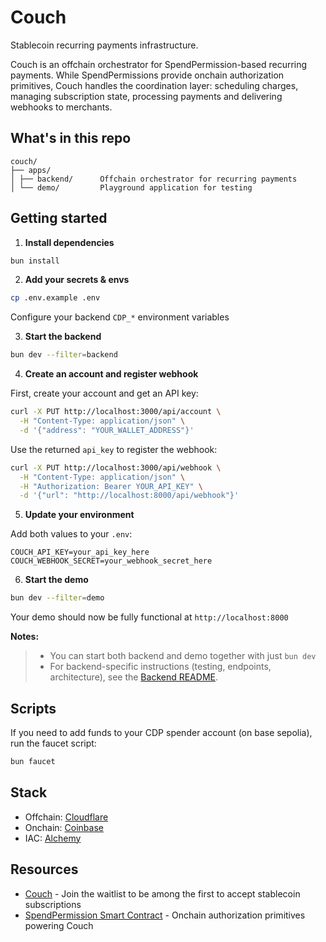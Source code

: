 # Couch

Stablecoin recurring payments infrastructure.

Couch is an offchain orchestrator for SpendPermission-based recurring payments. While SpendPermissions provide onchain authorization primitives, Couch handles the coordination layer: scheduling charges, managing subscription state, processing payments and delivering webhooks to merchants.

## What's in this repo

```
couch/
├── apps/
│ ├── backend/      Offchain orchestrator for recurring payments
│ └── demo/         Playground application for testing
```

## Getting started

1. **Install dependencies**

```bash
bun install
```

2. **Add your secrets & envs**

```bash
cp .env.example .env
```

Configure your backend `CDP_*` environment variables

3. **Start the backend**

```bash
bun dev --filter=backend
```

4. **Create an account and register webhook**

First, create your account and get an API key:

```bash
curl -X PUT http://localhost:3000/api/account \
  -H "Content-Type: application/json" \
  -d '{"address": "YOUR_WALLET_ADDRESS"}'
```

Use the returned `api_key` to register the webhook:

```bash
curl -X PUT http://localhost:3000/api/webhook \
  -H "Content-Type: application/json" \
  -H "Authorization: Bearer YOUR_API_KEY" \
  -d '{"url": "http://localhost:8000/api/webhook"}'
```

5. **Update your environment**

Add both values to your `.env`:

```
COUCH_API_KEY=your_api_key_here
COUCH_WEBHOOK_SECRET=your_webhook_secret_here
```

6. **Start the demo**

```bash
bun dev --filter=demo
```

Your demo should now be fully functional at `http://localhost:8000`

**Notes:**
> - You can start both backend and demo together with just `bun dev`
> - For backend-specific instructions (testing, endpoints, architecture), see the [Backend README](./apps/backend/README.md).

## Scripts

If you need to add funds to your CDP spender account (on base sepolia), run the faucet script:

```bash
bun faucet
```

## Stack

- Offchain: [Cloudflare](https://www.cloudflare.com/developer-platform/products/)
- Onchain: [Coinbase](https://www.coinbase.com/developer-platform)
- IAC: [Alchemy](https://alchemy.run/)

## Resources

  - [Couch](https://cou.ch) - Join the waitlist to be among the first to accept stablecoin subscriptions
  - [SpendPermission Smart Contract](https://github.com/coinbase/spend-permissions) - Onchain authorization primitives powering Couch